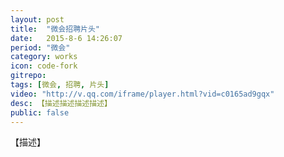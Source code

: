 ```yaml
---
layout: post
title:  "微会招聘片头"
date:   2015-8-6 14:26:07
period: "微会"
category: works
icon: code-fork
gitrepo: 
tags: [微会, 招聘, 片头]
video: "http://v.qq.com/iframe/player.html?vid=c0165ad9gqx"
desc: 【描述描述描述描述】
public: false
---
```

【描述】
<tcvideo src="http://v.qq.com/iframe/player.html?vid=c0165ad9gqx"></tcvideo>
